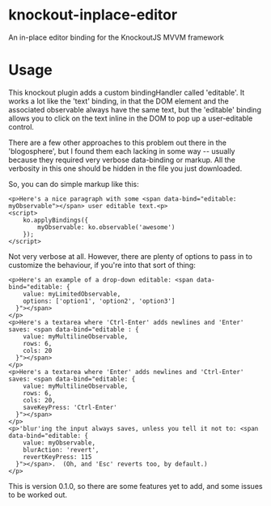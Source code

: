 knockout-inplace-editor
=======================

An in-place editor binding for the KnockoutJS MVVM framework

Usage
=====

This knockout plugin adds a custom bindingHandler called 'editable'.  It works a lot like the 'text' binding, in that the DOM element and the associated observable always have the same text, but the 'editable' binding allows you to click on the text inline in the DOM to pop up a user-editable control.

There are a few other approaches to this problem out there in the 'blogosphere', but I found them each lacking in some way -- usually because they required very verbose data-binding or markup.  All the verbosity in this one should be hidden in the file you just downloaded.

So, you can do simple markup like this:

    <p>Here's a nice paragraph with some <span data-bind="editable: myObservable"></span> user editable text.<p>
    <script>
        ko.applyBindings({
            myObservable: ko.observable('awesome')
        });
    </script>

Not very verbose at all.  However, there are plenty of options to pass in to customize the behaviour, if you're into that sort of thing:

    <p>Here's an example of a drop-down editable: <span data-bind="editable: {
        value: myLimitedObservable,
        options: ['option1', 'option2', 'option3']
      }"></span>
    </p>
    <p>Here's a textarea where 'Ctrl-Enter' adds newlines and 'Enter' saves: <span data-bind="editable : {
        value: myMultilineObservable,
        rows: 6,
        cols: 20
      }"></span>
    </p>
    <p>Here's a textarea where 'Enter' adds newlines and 'Ctrl-Enter' saves: <span data-bind="editable: {
        value: myMultilineObservable,
        rows: 6,
        cols: 20,
        saveKeyPress: 'Ctrl-Enter'
      }"></span>
    </p>
    <p>'blur'ing the input always saves, unless you tell it not to: <span data-bind="editable: {
        value: myObservable,
        blurAction: 'revert',
        revertKeyPress: 115
      }"></span>.  (Oh, and 'Esc' reverts too, by default.)
    </p>


This is version 0.1.0, so there are some features yet to add, and some issues to be worked out.
